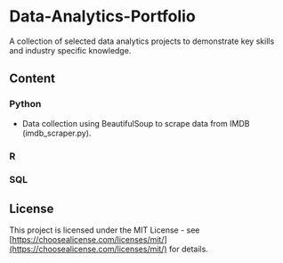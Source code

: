 # Data-Analytics-Portfolio
A collection of selected data analytics projects to demonstrate key skills and industry specific knowledge.

## Content
### Python
- Data collection using BeautifulSoup to scrape data from IMDB (imdb_scraper.py).

### R


### SQL


## License
This project is licensed under the MIT License - see [https://choosealicense.com/licenses/mit/](https://choosealicense.com/licenses/mit/) for details.
